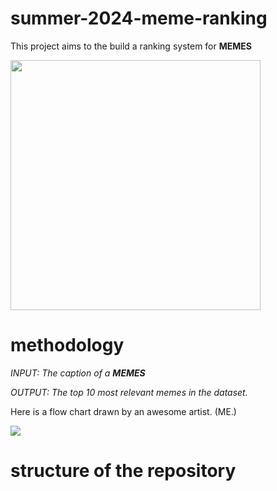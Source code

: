 # summer-2024-meme-ranking

This project aims to the build a ranking system for <b> MEMES </b>

<img src="https://static.wixstatic.com/media/bb1bd6_5798c09022ba43249a38bfea9be1db34~mv2.png/v1/fill/w_980,h_560,al_c,q_90,usm_0.66_1.00_0.01,enc_auto/bb1bd6_5798c09022ba43249a38bfea9be1db34~mv2.png" width="400">


# methodology
*INPUT: The caption of a <b> MEMES </b>*

*OUTPUT: The top 10 most relevant memes in the dataset.*

Here is a flow chart drawn by an awesome artist. (ME.)

<img src = 'https://github.com/NGYeung/summer-2024-meme-ranking/blob/711622da3760d8c1f3522b0912d323ce95fb32a9/readme-images/flowchart.jpg'>

# structure of the repository


